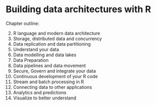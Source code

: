 # Building data architectures with R

Chapter outline:

2. R language and modern data architecture
3. Storage, distributed data and concurrency
4. Data replication and data partitioning
5. Understand your data
6. Data modelling and data lakes
7. Data Preparation
8. Data pipelines and data movement
9. Secure, Govern and integrate your data
10. Continuous development of your R code
11. Stream and batch processing in R
12. Connecting data to other applications
13. Analytics and predictions
14. Visualize to better understand
